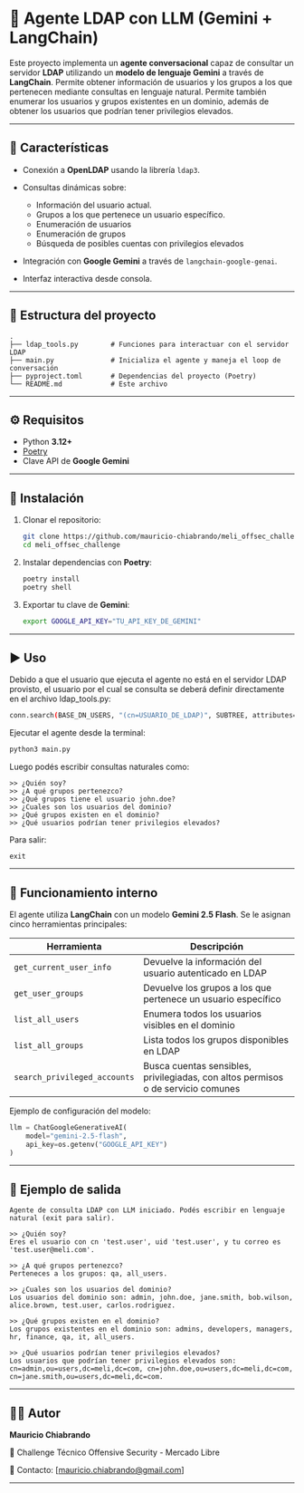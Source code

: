 # 🧠 Agente LDAP con LLM (Gemini + LangChain)

Este proyecto implementa un **agente conversacional** capaz de consultar un servidor **LDAP** utilizando un **modelo de lenguaje Gemini** a través de **LangChain**.
Permite obtener información de usuarios y los grupos a los que pertenecen mediante consultas en lenguaje natural.
Permite también enumerar los usuarios y grupos existentes en un dominio, además de obtener los usuarios que podrían tener privilegios elevados.

---

## 🚀 Características

* Conexión a **OpenLDAP** usando la librería `ldap3`.
* Consultas dinámicas sobre:

  * Información del usuario actual.
  * Grupos a los que pertenece un usuario específico.
  * Enumeración de usuarios
  * Enumeración de grupos
  * Búsqueda de posibles cuentas con privilegios elevados
* Integración con **Google Gemini** a través de `langchain-google-genai`.
* Interfaz interactiva desde consola.

---

## 🧬 Estructura del proyecto

```
.
├── ldap_tools.py        # Funciones para interactuar con el servidor LDAP
├── main.py              # Inicializa el agente y maneja el loop de conversación
├── pyproject.toml       # Dependencias del proyecto (Poetry)
└── README.md            # Este archivo
```

---

## ⚙️ Requisitos

* Python **3.12+**
* [Poetry](https://python-poetry.org/docs/#installation)
* Clave API de **Google Gemini**

---

## 🔧 Instalación

1. Clonar el repositorio:

   ```bash
   git clone https://github.com/mauricio-chiabrando/meli_offsec_challenge.git
   cd meli_offsec_challenge
   ```

2. Instalar dependencias con **Poetry**:

   ```bash
   poetry install
   poetry shell
   ```

3. Exportar tu clave de **Gemini**:

   ```bash
   export GOOGLE_API_KEY="TU_API_KEY_DE_GEMINI"
   ```

---

## ▶️ Uso

Debido a que el usuario que ejecuta el agente no está en el servidor LDAP provisto, el usuario por el cual se consulta se deberá definir directamente en el archivo ldap_tools.py:

```bash
conn.search(BASE_DN_USERS, "(cn=USUARIO_DE_LDAP)", SUBTREE, attributes=["cn","uid","mail"]) 
```

Ejecutar el agente desde la terminal:

```bash
python3 main.py
```

Luego podés escribir consultas naturales como:

```
>> ¿Quién soy?
>> ¿A qué grupos pertenezco?
>> ¿Qué grupos tiene el usuario john.doe?
>> ¿Cuales son los usuarios del dominio?
>> ¿Qué grupos existen en el dominio?
>> ¿Qué usuarios podrían tener privilegios elevados?
```

Para salir:

```
exit
```

---

## 🧠 Funcionamiento interno

El agente utiliza **LangChain** con un modelo **Gemini 2.5 Flash**.
Se le asignan cinco herramientas principales:

| Herramienta                  | Descripción                                                                      |
| ---------------------------- | -------------------------------------------------------------------------------- |
| `get_current_user_info`      | Devuelve la información del usuario autenticado en LDAP                          |
| `get_user_groups`            | Devuelve los grupos a los que pertenece un usuario específico                    |
| `list_all_users`             | Enumera todos los usuarios visibles en el dominio                                |
| `list_all_groups`            | Lista todos los grupos disponibles en LDAP                                       |
| `search_privileged_accounts` | Busca cuentas sensibles, privilegiadas, con altos permisos o de servicio comunes |

Ejemplo de configuración del modelo:

```python
llm = ChatGoogleGenerativeAI(
    model="gemini-2.5-flash",
    api_key=os.getenv("GOOGLE_API_KEY")
)
```

---

## 🧪 Ejemplo de salida

```
Agente de consulta LDAP con LLM iniciado. Podés escribir en lenguaje natural (exit para salir).

>> ¿Quién soy?
Eres el usuario con cn 'test.user', uid 'test.user', y tu correo es 'test.user@meli.com'.

>> ¿A qué grupos pertenezco?
Perteneces a los grupos: qa, all_users.

>> ¿Cuales son los usuarios del dominio?
Los usuarios del dominio son: admin, john.doe, jane.smith, bob.wilson, alice.brown, test.user, carlos.rodriguez.

>> ¿Qué grupos existen en el dominio?
Los grupos existentes en el dominio son: admins, developers, managers, hr, finance, qa, it, all_users.

>> ¿Qué usuarios podrían tener privilegios elevados?
Los usuarios que podrían tener privilegios elevados son: cn=admin,ou=users,dc=meli,dc=com, cn=john.doe,ou=users,dc=meli,dc=com, cn=jane.smith,ou=users,dc=meli,dc=com.
```

---

## 👨‍💻 Autor

**Mauricio Chiabrando**

💼 Challenge Técnico Offensive Security - Mercado Libre

📧 Contacto: [[mauricio.chiabrando@gmail.com](mailto:mauricio.chiabrando@gmail.com)]

---
